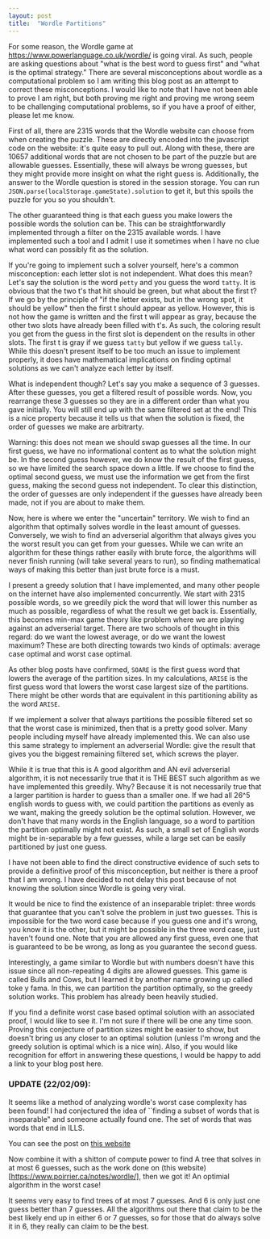 ```yaml
---
layout: post
title:  "Wordle Partitions"
---
```


For some reason, the Wordle game at https://www.powerlanguage.co.uk/wordle/ is going viral. As such, people are asking questions about "what is the best word to guess first" and "what is the optimal strategy." There are several misconceptions about wordle as a computational problem so I am writing this blog post as an attempt to correct these misconceptions. I would like to note that I have not been able to prove I am right, but both proving me right and proving me wrong seem to be challenging computational problems, so if you have a proof of either, please let me know.

First of all, there are 2315 words that the Wordle website can choose from when creating the puzzle. These are directly encoded into the javascript code on the website: it's quite easy to pull out. Along with these, there are 10657 additional words that are not chosen to be part of the puzzle but are allowable guesses. Essentially, these will always be wrong guesses, but they might provide more insight on what the right guess is. Additionally, the answer to the Wordle question is stored in the session storage. You can run ``JSON.parse(localStorage.gameState).solution`` to get it, but this spoils the puzzle for you so you shouldn't.

The other guaranteed thing is that each guess you make lowers the possible words the solution can be. This can be straightforwardly implemented through a filter on the 2315 available words. I have implemented such a tool and I admit I use it sometimes when I have no clue what word can possibly fit as the solution.

If you're going to implement such a solver yourself, here's a common misconception: each letter slot is not independent. What does this mean? Let's say the solution is the word ``petty`` and you guess the word ``tatty``. It is obvious that the two t's that hit should be green, but what about the first t? If we go by the principle of "if the letter exists, but in the wrong spot, it should be yellow" then the first t should appear as yellow. However, this is not how the game is written and the first t will appear as gray, because the other two slots have already been filled with t's. As such, the coloring result you get from the guess in the first slot is dependent on the results in other slots. The first t is gray if we guess ``tatty`` but yellow if we guess ``tally``. While this doesn't present itself to be too much an issue to implement properly, it does have mathematical implications on finding optimal solutions as we can't analyze each letter by itself.

What is independent though? Let's say you make a sequence of 3 guesses. After these guesses, you get a filtered result of possible words. Now, you rearrange these 3 guesses so they are in a different order than what you gave initially. You will still end up with the same filtered set at the end! This is a nice property because it tells us that when the solution is fixed, the order of guesses we make are arbitrarty.

Warning: this does not mean we should swap guesses all the time. In our first guess, we have no informational content as to what the solution might be. In the second guess however, we do know the result of the first guess, so we have limited the search space down a little. If we choose to find the optimal second guess, we must use the information we get from the first guess, making the second guess not independent. To clear this distinction, the order of guesses are only independent if the guesses have already been made, not if you are about to make them.

Now, here is where we enter the "uncertain" territory. We wish to find an algorithm that optimally solves wordle in the least amount of guesses. Conversely, we wish to find an adverserial algorithm that always gives you the worst result you can get from your guesses. While we can write an algorithm for these things rather easily with brute force, the algorithms will never finish running (will take several years to run), so finding mathematical ways of making this better than just brute force is a must.

I present a greedy solution that I have implemented, and many other people on the internet have also implemented concurrently. We start with 2315 possible words, so we greedily pick the word that will lower this number as much as possible, regardless of what the result we get back is. Essentially, this becomes min-max game theory like problem where we are playing against an adverserial target. There are two schools of thought in this regard: do we want the lowest average, or do we want the lowest maximum? These are both directing towards two kinds of optimals: average case optimal and worst case optimal.

As other blog posts have confirmed, ``SOARE`` is the first guess word that lowers the average of the partition sizes. In my calculations, ``ARISE`` is the first guess word that lowers the worst case largest size of the partitions. There might be other words that are equivalent in this partitioning ability as the word ``ARISE``.

If we implement a solver that always partitions the possible filtered set so that the worst case is minimized, then that is a pretty good solver. Many people including myself have already implemented this. We can also use this same strategy to implement an adverserial Wordle: give the result that gives you the biggest remaining filtered set, which screws the player.

While it is true that this is A good algorithm and AN evil adverserial algorithm, it is not necessarily true that it is THE BEST such algorithm as we have implemented this greedily. Why? Because it is not necessarily true that a larger partition is harder to guess than a smaller one. If we had all 26^5 english words to guess with, we could partition the partitions as evenly as we want, making the greedy solution be the optimal solution. However, we don't have that many words in the English language, so a word to partition the partition optimally might not exist. As such, a small set of English words might be in-separable by a few guesses, while a large set can be easily partitioned by just one guess.

I have not been able to find the direct constructive evidence of such sets to provide a definitive proof of this misconception, but neither is there a proof that I am wrong. I have decided to not delay this post because of not knowing the solution since Wordle is going very viral.

It would be nice to find the existence of an inseparable triplet: three words that guarantee that you can't solve the problem in just two guesses. This is impossible for the two word case because if you guess one and it's wrong, you know it is the other, but it might be possible in the three word case, just haven't found one. Note that you are allowed any first guess, even one that is guaranteed to be be wrong, as long as you guarantee the second guess.

Interestingly, a game similar to Wordle but with numbers doesn't have this issue since all non-repeating 4 digits are allowed guesses. This game is called Bulls and Cows, but I learned it by another name growing up called toke y fama. In this, we can partition the partition optimally, so the greedy solution works. This problem has already been heavily studied.

If you find a definite worst case based optimal solution with an associated proof, I would like to see it. I'm not sure if there will be one any time soon. Proving this conjecture of partition sizes might be easier to show, but doesn't bring us any closer to an optimal solution (unless I'm wrong and the greedy solution is optimal which is a nice win). Also, if you would like recognition for effort in answering these questions, I would be happy to add a link to your blog post here.

### UPDATE (22/02/09):

It seems like a method of analyzing wordle's worst case complexity has been found! I had conjectured the idea of ``finding a subset of words that is inseparable" and someone actually found one. The set of words that was words that end in ILLS.

You can see the post on [this website](https://alexpeattie.com/blog/establishing-minimum-guesses-wordle/)

Now combine it with a shitton of compute power to find A tree that solves in at most 6 guesses, such as the work done on (this website)[https://www.poirrier.ca/notes/wordle/], then we got it! An optimial algorithm in the worst case!

It seems very easy to find trees of at most 7 guesses. And 6 is only just one guess better than 7 guesses. All the algorithms out there that claim to be the best likely end up in either 6 or 7 guesses, so for those that do always solve it in 6, they really can claim to be the best.